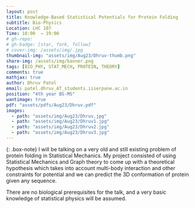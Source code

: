 ```yaml
---
layout: post
title: Knowledge-Based Statistical Potentials for Protein Folding
subtitle: Bio-Physics
Location: LHC 107
Time: 18:00  → 19:00
# gh-repo:
# gh-badge: [star, fork, follow]
# cover-img: /assets/img/.jpg
thumbnail-img: "assets/img/Aug23/Dhruv-thumb.png"
share-img: /assets/img/banner.png
tags: [BIO_PHY, STAT_MECH, PROTEIN, THEORY]
comments: true
mathjax: true
author: Dhruv Patel
email: patel.dhruv_AT_students.iiserpune.ac.in
position: "4th year BS-MS"
wantimage: true
pdf: "assets/pdfs/Aug23/Dhruv.pdf"
images:
  - path: "assets/img/Aug23/Dhruv.jpg"
  - path: "assets/img/Aug23/Dhruv1.jpg"
  - path: "assets/img/Aug23/Dhruv2.jpg"
  - path: "assets/img/Aug23/Dhruv3.jpg"
---
```

{: .box-note}
I will be talking on a very old and still existing problem of protein folding in Statistical Mechanics. My project consisted of using Statistical Mechanics and Graph theory to come up with a theoretical hypothesis which takes into account multi-body interaction and other constraints for potential and we can predict the 3D conformation of protein given any sequence.

There are no biological prerequisites for the talk, and a very basic knowledge of statistical physics will be assumed.